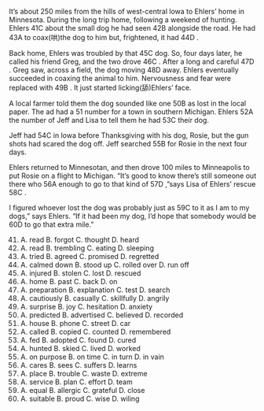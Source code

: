 It’s about 250 miles from the hills of west-central lowa to Ehlers’ home in Minnesota. During the long trip home, following a weekend of hunting. Ehlers 41C about the small dog he had seen 42B alongside the road. He had 43A to coax(哄)the dog to him but, frightened, it had 44D .

Back home, Ehlers was troubled by that 45C dog. So, four days later, he called his friend Greg, and the
two drove 46C . After a long and careful 47D . Greg saw, across a field, the dog moving 48D away. Ehlers eventually succeeded in coaxing the animal to him. Nervousness and fear were replaced with 49B . It just started licking(舔)Ehlers’ face.

A local farmer told them the dog sounded like one 50B as lost in the local paper. The ad had a 51 number for a town in southern Michigan. Ehlers 52A the number of Jeff and Lisa to tell them he had 53C their dog.

Jeff had 54C in lowa before Thanksgiving with his dog, Rosie, but the gun shots had scared the dog off. Jeff searched 55B for Rosie in the next four days.

Ehlers returned to Minnesotan, and then drove 100 miles to Minneapolis to put Rosie on a flight to Michigan. “It’s good to know there’s still someone out there who 56A enough to go to that kind of 57D ,”says Lisa of Ehlers’ rescue 58C .

I figured whoever lost the dog was probably just as 59C to it as I am to my dogs,” says Ehlers. “If it had been my dog, I’d hope that somebody would be 60D to go that extra mile.”

41. A. read B. forgot C. thought D. heard
42. A. read B. trembling C. eating D. sleeping
43. A. tried B. agreed C. promised D. regretted
44. A. calmed down B. stood up C. rolled over D. run off
45. A. injured B. stolen C. lost D. rescued
46. A. home B. past C. back D. on
47. A. preparation B. explanation C. test D. search
48. A. cautiously B. casually C. skillfully D. angrily
49. A. surprise B. joy C. hesitation D. anxiety
50. A. predicted B. advertised C. believed D. recorded
51. A. house B. phone C. street D. car
52. A. called B. copied C. counted D. remembered
53. A. fed B. adopted C. found D. cured
54. A. hunted B. skied C. lived D. worked
55. A. on purpose B. on time C. in turn D. in vain
56. A. cares B. sees C. suffers D. learns
57. A. place B. trouble C. waste D. extreme
58. A. service B. plan C. effort D. team
59. A. equal B. allergic C. grateful D. close
60. A. suitable B. proud C. wise D. wiling
